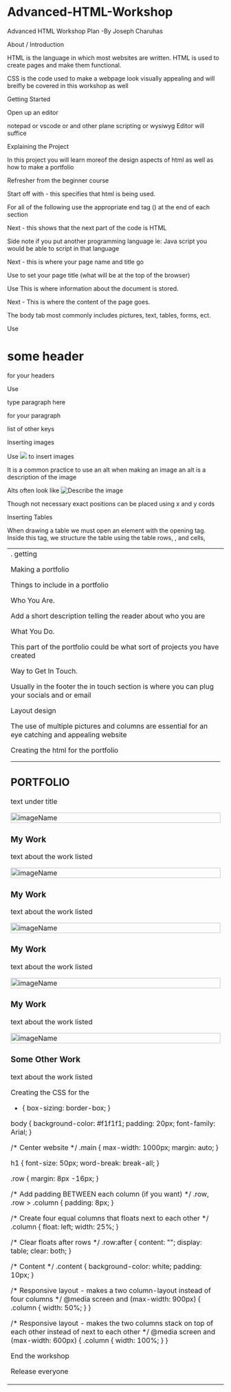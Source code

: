 # Advanced-HTML-Workshop
Advanced HTML Workshop Plan -By Joseph Charuhas  

About / Introduction  

HTML is the language in which most websites are written. HTML is used to create pages and make them functional.  

CSS is the code used to make a webpage look visually appealing and will breifly be covered in this workshop as well  

  

Getting Started  

Open up an editor  

notepad or vscode or and other plane scripting or wysiwyg Editor will suffice   

Explaining the Project 

 In this project you will learn moreof the design aspects of html as well as how to make a portfolio 

Refresher from the beginner course 

Start off with <!DOCTYPE html>  - this specifies that html is being used.  

For all of the following use the appropriate end tag (</TAGNAME>) at the end of each section   

Next <html> - this shows that the next part of the code is HTML  

Side note if you put another programming language ie: Java script you would be able to script in that language   

Next <head> - this is where your page name and title go  

Use <title> some title</title> to set your page title (what will be at the top of the browser)  

Use <meta> This is where information about the document is stored. </meta>  

Next <body> - This is where the content of the page goes.  

The body tab most commonly includes pictures, text, tables, forms, ect.  

Use <h1>some header</h1> for your headers  

Use <p> type paragraph here </p>  for your paragraph  

list of other keys  

  

  

  

  

  

  

  

  

Inserting images  

Use <img src="image.jpg"> to insert images  

It is a common practice to use an alt when making an image an alt is a description of the image  

Alts often look like <img src="yourimage.jpg" alt="Describe the image">  

Though not necessary exact positions can be placed using x and y cords  

Inserting Tables  

When drawing a table we must open an element with the <table> opening tag. Inside this tag, we structure the table using the table rows, <tr>, and cells, <td>. getting 

Making a portfolio 

Things to include in a portfolio 

 Who You Are.  

Add a short description telling the reader about who you are 

What You Do. 

This part of the portfolio could be what sort of projects you have created 

Way to Get In Touch. 

Usually in the footer the in touch section is where you can plug your socials and or email 

Layout design  

The use of multiple pictures and columns are essential for an eye catching and appealing website 

Creating the html for the portfolio 

<!-- MAIN (Center website) --> 
<div class="main"> 
  
<hr> 
  
<h2>PORTFOLIO</h2> 
<p>text under title</p> 
  
<!-- Portfolio Gallery Grid --> 
<div class="row"> 
   <div class="column"> 
     <div class="content"> 
       <img src=" image.jpg" alt="imageName" style="width:100%"> 
       <h3>My Work</h3> 
       <p>text about the work listed</p> 
     </div> 
   </div> 
   <div class="column"> 
     <div class="content"> 
       <img src=" image.jpg" alt="imageName" style="width:100%"> 
       <h3>My Work</h3> 
       <p> text about the work listed </p> 
     </div> 
   </div> 
   <div class="column"> 
     <div class="content"> 
       <img src=" image.jpg" alt="imageName" style="width:100%"> 
       <h3>My Work</h3> 
       <p> text about the work listed </p> 
     </div> 
   </div> 
   <div class="column"> 
     <div class="content"> 
       <img src="image.jpg" alt="imageName" style="width:100%"> 
       <h3>My Work</h3> 
       <p> text about the work listed </p> 
     </div> 
   </div> 
</div> 
  
<div class="content"> 
   <img src=" image.jpg" alt="imageName" style="width:100%"> 
   <h3>Some Other Work</h3> 
   <p> text about the work listed </p> 
</div> 
  
<!-- END MAIN --> 
</div> 

Creating the CSS for the  

* { 
   box-sizing: border-box; 
} 
  
body { 
   background-color: #f1f1f1; 
   padding: 20px; 
   font-family: Arial; 
} 
  
/* Center website */ 
.main { 
   max-width: 1000px; 
   margin: auto; 
} 
  
h1 { 
   font-size: 50px; 
   word-break: break-all; 
} 
  
.row { 
   margin: 8px -16px; 
} 
  
/* Add padding BETWEEN each column (if you want) */ 
.row, 
.row > .column { 
   padding: 8px; 
} 
  
/* Create four equal columns that floats next to each other */ 
.column { 
   float: left; 
   width: 25%; 
} 
  
/* Clear floats after rows */ 
.row:after { 
   content: ""; 
   display: table; 
   clear: both; 
} 
  
/* Content */ 
.content { 
   background-color: white; 
   padding: 10px; 
} 
  
/* Responsive layout - makes a two column-layout instead of four columns */ 
@media screen and (max-width: 900px) { 
   .column { 
     width: 50%; 
   } 
} 
  
/* Responsive layout - makes the two columns stack on top of each other instead of next to each other */ 
@media screen and (max-width: 600px) { 
   .column { 
     width: 100%; 
   } 
} 

End the workshop 

Release everyone 
